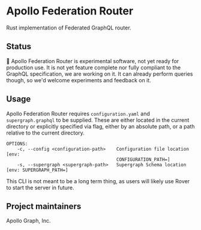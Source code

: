 # Apollo Federation Router

Rust implementation of Federated GraphQL router.

## Status

🚧 Apollo Federation Router is experimental software, not yet ready for production use.
It is not yet feature complete nor fully compliant to the GraphQL specification, we are
working on it.
It can already perform queries though, so we'd welcome experiments and feedback on it.

## Usage

Apollo Federation Router requires `configuration.yaml` and `supergraph.graphql`
to be supplied. These are either located in the current directory or explicitly
specified via flag, either by an absolute path, or a path relative to the current
directory.

```
OPTIONS:
    -c, --config <configuration-path>    Configuration file location [env:
                                         CONFIGURATION_PATH=]
    -s, --supergraph <supergraph-path>   Supergraph Schema location [env: SUPERGRAPH_PATH=]
```

This CLI is not meant to be a long term thing, as users will likely use Rover
to start the server in future.

## Project maintainers

Apollo Graph, Inc.

